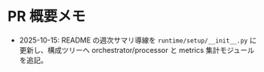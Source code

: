 # PR 概要メモ

- 2025-10-15: README の週次サマリ導線を `runtime/setup/__init__.py` に更新し、構成ツリーへ orchestrator/processor と metrics 集計モジュールを追記。
